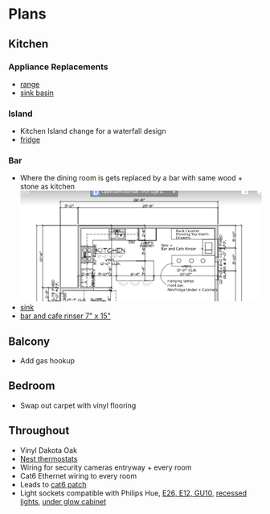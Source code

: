 # Plans

## Kitchen

### Appliance Replacements
- [range](https://www.appliancesconnection.com/lg-lsgl6337f.html)
- [sink basin](https://www.homedepot.com/p/Ruvati-Farmhouse-Apron-Front-Stainless-Steel-33-in-Single-Bowl-Kitchen-Sink-in-Gunmetal-Black-Matte-RVH9733BL/311467462)

### Island
- Kitchen Island change for a waterfall design
- [fridge](https://www.homedepot.com/p/Cafe-5-7-cu-ft-Built-in-Undercounter-Dual-Drawer-Refrigerator-in-Stainless-Steel-CDE06RP2NS1/308460749#overlay)

### Bar
- Where the dining room is gets replaced by a bar with same wood + stone as kitchen
![bar plan](Bar.png)
- [sink](https://www.build.com/product/summary/1635796?uid=3878955)
- [bar and cafe rinser 7" x 15"](https://www.espressoparts.com/products/7-x-15-x-7-8-rinser-with-side-spray)

## Balcony 
- Add gas hookup

## Bedroom
- Swap out carpet with vinyl flooring

## Throughout 
- Vinyl Dakota Oak
- [Nest thermostats](https://store.google.com/config/nest_learning_thermostat_3rd_gen?hl=en-US)
- Wiring for security cameras entryway + every room
- Cat6 Ethernet wiring to every room 
- Leads to [cat6 patch](amazon.com/Leviton-476TM-624-Twist-Mount-Patch/dp/B003O84ZWY/ref=asc_df_B003O84ZWY/?tag=hyprod-20&linkCode=df0&hvadid=193989831776&hvpos=&hvnetw=g&hvrand=7528561762018511060&hvpone=&hvptwo=&hvqmt=&hvdev=c&hvdvcmdl=&hvlocint=&hvlocphy=9027577&hvtargid=pla-315839190901&th=1)
- Light sockets compatible with Philips Hue, [E26, E12, GU10](https://www.philips-hue.com/en-us/products/smart-light-bulbs), [recessed lights](https://www.philips-hue.com/en-us/products/smart-recessed-lights),
  [under glow cabinet](https://www.philips-hue.com/en-us/products/smart-light-strips)
